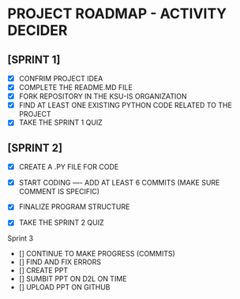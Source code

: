 # PROJECT ROADMAP - ACTIVITY DECIDER

## [SPRINT 1]
- [X] CONFRIM PROJECT IDEA
- [X] COMPLETE THE README.MD FILE
- [X] FORK REPOSITORY IN THE KSU-IS ORGANIZATION
- [X] FIND AT LEAST ONE EXISTING PYTHON CODE RELATED TO THE PROJECT
- [X] TAKE THE SPRINT 1 QUIZ

## [SPRINT 2]
- [X] CREATE A .PY FILE FOR CODE
- [X] START CODING —- ADD AT LEAST 6 COMMITS (MAKE SURE COMMENT IS SPECIFIC)
- [X] FINALIZE PROGRAM STRUCTURE
- [X] TAKE THE SPRINT 2 QUIZ


Sprint 3
- [] CONTINUE TO MAKE PROGRESS (COMMITS)
- [] FIND AND FIX ERRORS
- [] CREATE PPT
- [] SUMBIT PPT ON D2L ON TIME
- [] UPLOAD PPT ON GITHUB
